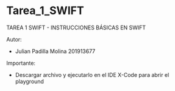 # Tarea_1_SWIFT

TAREA 1 SWIFT - INSTRUCCIONES BÁSICAS EN SWIFT

Autor:
- Julian Padilla Molina 201913677

Importante: 
- Descargar archivo y ejecutarlo en el IDE X-Code para abrir el playground
